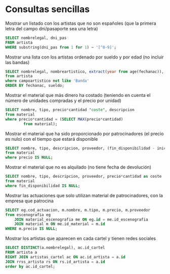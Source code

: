 # Consultas sencillas
Mostrar un listado con los artistas que no son españoles (que la primera letra del campo dni/pasaporte sea una letra)
```sql
SELECT nombrelegal, dni_pas
FROM artista
WHERE substring(dni_pas from 1 for 1) ~ '[^0-9]';
```
Mostrar una lista con los artistas ordenado por sueldo y por edad (no incluir las bandas)
```sql
SELECT nombrelegal, nombreartistico, extract(year from age(fechanac)), sueldo
from artista
where campoartistico not like 'Banda'
ORDER BY fechanac, sueldo;
```
Mostrar el material que más dinero ha costado (teniendo en cuenta el número de unidades compradas y el precio por unidad)
```sql
SELECT nombre, tipo, precio*cantidad "coste", descripcion
from material
where precio*cantidad = (SELECT MAX(precio*cantidad)
        from material);
```
Mostrar el material que ha sido proporcionado por patrocinadores (el precio es nulo) con el tiempo que estará disponible
```sql
SELECT nombre, tipo, descripcion, proveedor, (fin_disponibilidad - inicio_disponibilidad) "tiempo disponible"
from material
where precio IS NULL;
```
Mostrar el material que no es alquilado (no tiene fecha de devolución)
```sql
SELECT nombre, tipo, descripcion, proveedor, precio*cantidad as coste
from material
where fin_disponibilidad IS NULL;
```
Mostrar las actuaciones que solo utilizan material de patrocinadores, con la empresa que patrocina
```sql
SELECT eg.cod_actuacion, m.nombre, m.tipo, m.precio, m.proveedor
from escenografia eg
	JOIN material_escenografia me ON eg.id = me.id_escenografia
	JOIN material m ON me.id_material = m.id
WHERE m.precio IS NULL;
```
Mostrar los artistas que aparecen en cada cartel y tienen redes sociales
```sql
SELECT DISTINCT(a.nombrelegal), ac.id_cartel
FROM artista a
RIGHT JOIN artistas_cartel ac ON ac.id_artista = a.id
JOIN rrss_artista rs ON rs.id_artista = a.id
order by ac.id_cartel;
```